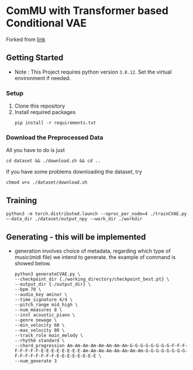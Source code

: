 # ComMU with Transformer based Conditional VAE

Forked from [link](https://github.com/POZAlabs/ComMU-code)

## Getting Started
- Note : This Project requires python version `3.8.12`. Set the virtual environment if needed.
### Setup
1. Clone this repository
2. Install required packages
    ```
    pip install -r requirements.txt
    ```
### Download the Preprocessed Data

All you have to do is just

```
cd dataset && ./download.sh && cd ..
```

If you have some problems downloading the dataset, try

```
chmod u+x ./dataset/download.sh
```

## Training
```
python3 -m torch.distributed.launch --nproc_per_node=4 ./trainCVAE.py —-data_dir ./dataset/output_npy -—work_dir ./workdir
```

## Generating - this will be implemented
- generation involves choice of metadata, regarding which type of music(midi file) we intend to generate. the example of command is showed below.
    ```
    python3 generateCVAE.py \
    --checkpoint_dir {./working_directory/checkpoint_best.pt} \
    --output_dir {./output_dir} \
    --bpm 70 \
    --audio_key aminor \
    --time_signature 4/4 \
    --pitch_range mid_high \
    --num_measures 8 \
    --inst acoustic_piano \
    --genre newage \
    --min_velocity 60 \
    --max_velocity 80 \
    --track_role main_melody \
    --rhythm standard \
    --chord_progression Am-Am-Am-Am-Am-Am-Am-Am-G-G-G-G-G-G-G-G-F-F-F-F-F-F-F-F-E-E-E-E-E-E-E-E-Am-Am-Am-Am-Am-Am-Am-Am-G-G-G-G-G-G-G-G-F-F-F-F-F-F-F-F-E-E-E-E-E-E-E-E \
    --num_generate 3
    ```
